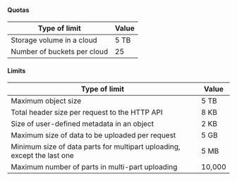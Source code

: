 #### Quotas

| Type of limit | Value |
| ----- | ----- |
| Storage volume in a cloud | 5 TB |
| Number of buckets per cloud | 25 |

#### Limits

| Type of limit | Value |
| ----- | ----- |
| Maximum object size | 5 TB |
| Total header size per request to the HTTP API | 8 KB |
| Size of user-defined metadata in an object | 2 KB |
| Maximum size of data to be uploaded per request | 5 GB |
| Minimum size of data parts for multipart uploading, except the last one | 5 MB |
| Maximum number of parts in multi-part uploading | 10,000 |

